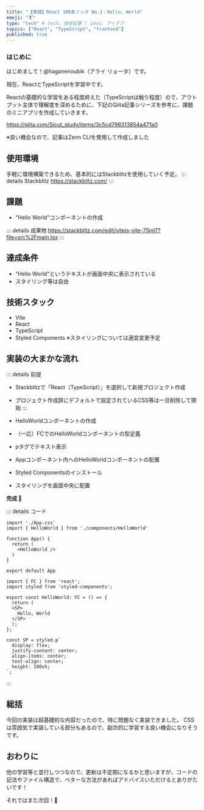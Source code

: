 ```yaml
---
title: "【実践】React 100本ノック No.1：Hello, World"
emoji: "🏋️"
type: "tech" # tech: 技術記事 / idea: アイデア
topics: ["React", "TypeScript", "frontend"]
published: true
---
```



### はじめに
はじめまして！@haganenoubik（アライ リョータ）です。

現在、ReactとTypeScriptを学習中です。

Reactの基礎的な学習をある程度終えた（TypeScriptは触り程度）ので、アウトプット主体で理解度を深めるために、下記のQiita記事シリーズを参考に、課題のミニアプリを作成していきます。

https://qiita.com/Sicut_study/items/3c5cd798313854a471a0


※良い機会なので、記事はZenn CLIを使用して作成しました


## 使用環境
手軽に環境構築できるため、基本的にはStackblitzを使用していく予定。
::: details Stackblitz
https://stackblitz.com/
:::


## 課題
- "Hello World"コンポーネントの作成

::: details 成果物
https://stackblitz.com/edit/vitejs-vite-75jnl7?file=src%2Fmain.tsx
:::


## 達成条件
- "Hello World"というテキストが画面中央に表示されている
- スタイリング等は自由

## 技術スタック
- Vite
- React
- TypeScript
- Styled Components ※スタイリングについては適宜変更予定

## 実装の大まかな流れ

::: details 前提
- Stackblitzで「React（TypeScript）」を選択して新規プロジェクト作成
- プロジェクト作成辞にデフォルトで設定されているCSS等は一旦削除して開始
:::

- HelloWorldコンポーネントの作成
- （一応）FCでのHelloWorldコンポーネントの型定義
- pタグでテキスト表示
- Appコンポーネント内へのHelloWorldコンポーネントの配置
- Styled Componentsのインストール
- スタイリングを画面中央に配置

**完成 🙌**

::: details コード
```ts:App.tsx
import './App.css'
import { HelloWorld } from './components/HelloWorld'

function App() {
  return (
    <HelloWorld />
  )
}

export default App
```

```ts:components/HelloWorld.tsx
import { FC } from 'react';
import styled from 'styled-components';

export const HelloWorld: FC = () => {
  return (
  <SP>
    Hello, World
  </SP>
  );
};

const SP = styled.p`
  display: flex;
  justify-content: center;
  align-items: center;
  text-align: center;
  height: 100vh;
`;
```
:::


## 総括
今回の実装は超基礎的な内容だったので、特に問題なく実装できました。
CSSは雰囲気で実装している部分もあるので、副次的に学習する良い機会になりそうです。

## おわりに
他の学習等と並行しつつなので、更新は不定期になるかと思いますが、コードの記法やファイル構造で、ベターな方法があればアドバイスいただけるとありがたいです！

それではまた次回！👋

